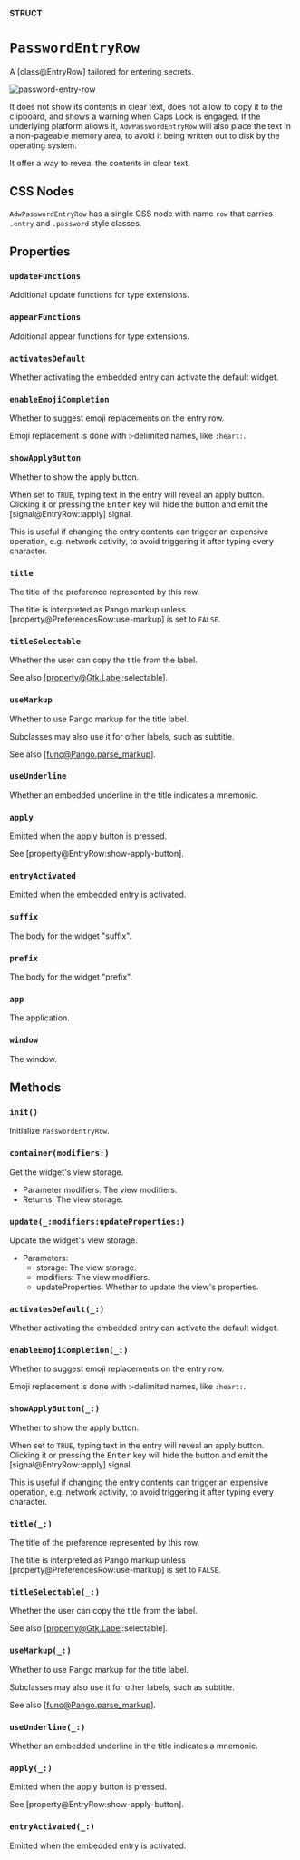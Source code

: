 **STRUCT**

# `PasswordEntryRow`

A [class@EntryRow] tailored for entering secrets.

<picture><source srcset="password-entry-row-dark.png" media="(prefers-color-scheme: dark)"><img src="password-entry-row.png" alt="password-entry-row"></picture>

It does not show its contents in clear text, does not allow to copy it to the
clipboard, and shows a warning when Caps Lock is engaged. If the underlying
platform allows it, `AdwPasswordEntryRow` will also place the text in a
non-pageable memory area, to avoid it being written out to disk by the
operating system.

It offer a way to reveal the contents in clear text.

## CSS Nodes

`AdwPasswordEntryRow` has a single CSS node with name `row` that carries
`.entry` and `.password` style classes.

## Properties
### `updateFunctions`

Additional update functions for type extensions.

### `appearFunctions`

Additional appear functions for type extensions.

### `activatesDefault`

Whether activating the embedded entry can activate the default widget.

### `enableEmojiCompletion`

Whether to suggest emoji replacements on the entry row.

Emoji replacement is done with :-delimited names, like `:heart:`.

### `showApplyButton`

Whether to show the apply button.

When set to `TRUE`, typing text in the entry will reveal an apply button.
Clicking it or pressing the <kbd>Enter</kbd> key will hide the button and
emit the [signal@EntryRow::apply] signal.

This is useful if changing the entry contents can trigger an expensive
operation, e.g. network activity, to avoid triggering it after typing every
character.

### `title`

The title of the preference represented by this row.

The title is interpreted as Pango markup unless
[property@PreferencesRow:use-markup] is set to `FALSE`.

### `titleSelectable`

Whether the user can copy the title from the label.

See also [property@Gtk.Label:selectable].

### `useMarkup`

Whether to use Pango markup for the title label.

Subclasses may also use it for other labels, such as subtitle.

See also [func@Pango.parse_markup].

### `useUnderline`

Whether an embedded underline in the title indicates a mnemonic.

### `apply`

Emitted when the apply button is pressed.

See [property@EntryRow:show-apply-button].

### `entryActivated`

Emitted when the embedded entry is activated.

### `suffix`

The body for the widget "suffix".

### `prefix`

The body for the widget "prefix".

### `app`

The application.

### `window`

The window.

## Methods
### `init()`

Initialize `PasswordEntryRow`.

### `container(modifiers:)`

Get the widget's view storage.
- Parameter modifiers: The view modifiers.
- Returns: The view storage.

### `update(_:modifiers:updateProperties:)`

Update the widget's view storage.
- Parameters:
    - storage: The view storage.
    - modifiers: The view modifiers.
    - updateProperties: Whether to update the view's properties.

### `activatesDefault(_:)`

Whether activating the embedded entry can activate the default widget.

### `enableEmojiCompletion(_:)`

Whether to suggest emoji replacements on the entry row.

Emoji replacement is done with :-delimited names, like `:heart:`.

### `showApplyButton(_:)`

Whether to show the apply button.

When set to `TRUE`, typing text in the entry will reveal an apply button.
Clicking it or pressing the <kbd>Enter</kbd> key will hide the button and
emit the [signal@EntryRow::apply] signal.

This is useful if changing the entry contents can trigger an expensive
operation, e.g. network activity, to avoid triggering it after typing every
character.

### `title(_:)`

The title of the preference represented by this row.

The title is interpreted as Pango markup unless
[property@PreferencesRow:use-markup] is set to `FALSE`.

### `titleSelectable(_:)`

Whether the user can copy the title from the label.

See also [property@Gtk.Label:selectable].

### `useMarkup(_:)`

Whether to use Pango markup for the title label.

Subclasses may also use it for other labels, such as subtitle.

See also [func@Pango.parse_markup].

### `useUnderline(_:)`

Whether an embedded underline in the title indicates a mnemonic.

### `apply(_:)`

Emitted when the apply button is pressed.

See [property@EntryRow:show-apply-button].

### `entryActivated(_:)`

Emitted when the embedded entry is activated.
